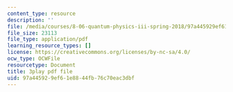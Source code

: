 ```yaml
---
content_type: resource
description: ''
file: /media/courses/8-06-quantum-physics-iii-spring-2018/97a445929ef61e8844fb76c70eac3dbf_oEBwIJZ3RNM.pdf
file_size: 23113
file_type: application/pdf
learning_resource_types: []
license: https://creativecommons.org/licenses/by-nc-sa/4.0/
ocw_type: OCWFile
resourcetype: Document
title: 3play pdf file
uid: 97a44592-9ef6-1e88-44fb-76c70eac3dbf
---
```

